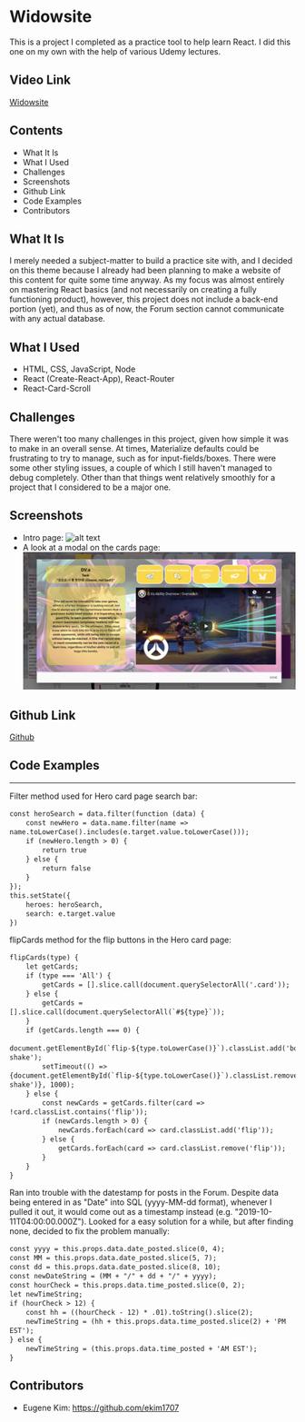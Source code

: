 # Widowsite

This is a project I completed as a practice tool to help learn React. I did this one on my own with the help of various Udemy lectures.

## Video Link
[Widowsite](https://youtu.be/fxX90aPSra8)

## Contents
  * What It Is
  * What I Used
  * Challenges
  * Screenshots
  * Github Link
  * Code Examples
  * Contributors

## What It Is
I merely needed a subject-matter to build a practice site with, and I decided on this theme because I already had been planning to make a website of this content for quite some time anyway. As my focus was almost entirely on mastering React basics (and not necessarily on creating a fully functioning product), however, this project does not include a back-end portion (yet), and thus as of now, the Forum section cannot communicate with any actual database.

## What I Used
  * HTML, CSS, JavaScript, Node
  * React (Create-React-App), React-Router
  * React-Card-Scroll

## Challenges
There weren't too many challenges in this project, given how simple it was to make in an overall sense. At times, Materialize defaults could be frustrating to try to manage, such as for input-fields/boxes. There were some other styling issues, a couple of which I still haven't managed to debug completely. Other than that things went relatively smoothly for a project that I considered to be a major one.

## Screenshots
  * Intro page:
![alt text](https://github.com/ekim1707/widowsite/blob/master/intropage.png 'intropage.png')
  * A look at a modal on the cards page:
![alt text](https://github.com/ekim1707/widowsite/blob/master/modalpage.png 'modalpage.png')

## Github Link
[Github](https://github.com/ekim1707/widowsite)

## Code Examples
---
  Filter method used for Hero card page search bar:
```
const heroSearch = data.filter(function (data) {
    const newHero = data.name.filter(name => name.toLowerCase().includes(e.target.value.toLowerCase()));
    if (newHero.length > 0) {
        return true
    } else {
        return false
    }
});
this.setState({
    heroes: heroSearch,
    search: e.target.value
})
```
  flipCards method for the flip buttons in the Hero card page:
```
flipCards(type) {
    let getCards;
    if (type === 'All') {
        getCards = [].slice.call(document.querySelectorAll('.card'));
    } else {
        getCards = [].slice.call(document.querySelectorAll(`#${type}`));
    }
    if (getCards.length === 0) {
        document.getElementById(`flip-${type.toLowerCase()}`).classList.add('body-shake');
        setTimeout(() => {document.getElementById(`flip-${type.toLowerCase()}`).classList.remove('body-shake')}, 1000);
    } else {
        const newCards = getCards.filter(card => !card.classList.contains('flip'));
        if (newCards.length > 0) {
            newCards.forEach(card => card.classList.add('flip'));
        } else {
            getCards.forEach(card => card.classList.remove('flip'));
        }
    }
}
```
 Ran into trouble with the datestamp for posts in the Forum. Despite data being entered in as "Date" into SQL (yyyy-MM-dd format), whenever I pulled it out, it would come out as a timestamp instead (e.g. "2019-10-11T04:00:00.000Z"). Looked for a easy solution for a while, but after finding none, decided to fix the problem manually:
```
const yyyy = this.props.data.date_posted.slice(0, 4);
const MM = this.props.data.date_posted.slice(5, 7);
const dd = this.props.data.date_posted.slice(8, 10);
const newDateString = (MM + "/" + dd + "/" + yyyy);
const hourCheck = this.props.data.time_posted.slice(0, 2);
let newTimeString;
if (hourCheck > 12) {
    const hh = ((hourCheck - 12) * .01).toString().slice(2);
    newTimeString = (hh + this.props.data.time_posted.slice(2) + 'PM EST');
} else {
    newTimeString = (this.props.data.time_posted + 'AM EST');
}
```
## Contributors 
* Eugene Kim: https://github.com/ekim1707 
